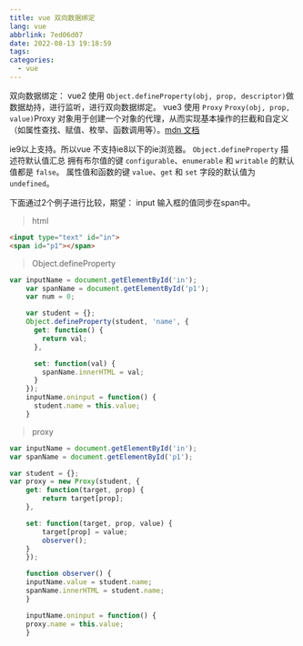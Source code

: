 ```yaml
---
title: vue 双向数据绑定
lang: vue
abbrlink: 7ed06d07
date: 2022-08-13 19:18:59
tags:
categories:
  - vue
---
```

 
双向数据绑定： 
 vue2 使用 `Object.defineProperty(obj, prop, descriptor)`做数据劫持，进行监听，进行双向数据绑定。
 vue3 使用 `Proxy` `Proxy(obj, prop, value)`Proxy 对象用于创建一个对象的代理，从而实现基本操作的拦截和自定义（如属性查找、赋值、枚举、函数调用等）。[mdn 文档](https://developer.mozilla.org/zh-CN/docs/Web/JavaScript/Reference/Global_Objects/Proxy)
 <!--more-->

 ie9以上支持。所以vue 不支持ie8以下的ie浏览器。
`Object.defineProperty` 
描述符默认值汇总
拥有布尔值的键 `configurable`、`enumerable` 和 `writable` 的默认值都是 `false`。
属性值和函数的键 `value`、`get` 和 `set` 字段的默认值为 `undefined`。

<!-- more -->
下面通过2个例子进行比较，期望： input 输入框的值同步在span中。
> html 
```html
<input type="text" id="in">
<span id="p1"></span>
```

> Object.defineProperty
```javaScript
var inputName = document.getElementById('in');
    var spanName = document.getElementById('p1');
    var num = 0;

    var student = {};
    Object.defineProperty(student, 'name', {
      get: function() {
        return val;
      },

      set: function(val) {
        spanName.innerHTML = val;
      }
    });
    inputName.oninput = function() {
      student.name = this.value;
    }
```

> proxy
```javaScript
var inputName = document.getElementById('in');
var spanName = document.getElementById('p1');

var student = {};
var proxy = new Proxy(student, {
    get: function(target, prop) {
        return target[prop];
    },

    set: function(target, prop, value) {
        target[prop] = value;
        observer();
    }
    });

    function observer() {
    inputName.value = student.name;
    spanName.innerHTML = student.name;
    }

    inputName.oninput = function() {
    proxy.name = this.value;
    }
```